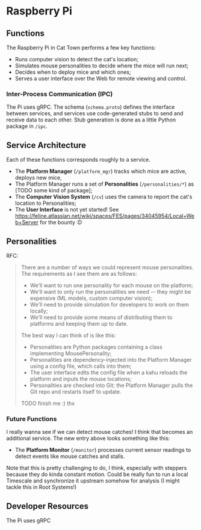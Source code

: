 # Raspberry Pi

## Functions

The Raspberry Pi in Cat Town performs a few key functions:

* Runs computer vision to detect the cat's location;
* Simulates mouse personalities to decide where the mice will run next;
* Decides when to deploy mice and which ones;
* Serves a user interface over the Web for remote viewing and control.


### Inter-Process Communication (IPC)

The Pi uses gRPC. The schema (`schema.proto`) defines the interface between services, and services use code-generated stubs
to send and receive data to each other. Stub generation is done as a little Python package in `/ipc`.

## Service Architecture

Each of these functions corresponds roughly to a service.

* The **Platform Manager** (`/platform_mgr`) tracks which mice are active, deploys new mice, 
* The Platform Manager runs a set of **Personalities** (`/personalities/*`) as [TODO some kind of package];
* The **Computer Vision System** (`/cv`) uses the camera to report the cat's location to Personalities;
* The **User Interface** is not yet started! See https://feline.atlassian.net/wiki/spaces/FES/pages/34045954/Local+Web+Server for the bounty :D

## Personalities 

RFC:

> There are a number of ways we could represent mouse personalities. The requirements as I see them are as follows:
>   * We'll want to run one personality for each mouse on the platform;
>   * We'll want to only run the personalities we need -- they might be expensive (ML models, custom computer vision);
>   * We'll need to provide simulation for developers to work on them locally;
>   * We'll need to provide some means of distributing them to platforms and keeping them up to date.
> 
> The best way I can think of is like this:
>   * Personalities are Python packages containing a class implementing MousePersonality;
>   * Personalities are dependency-injected into the Platform Manager using a config file, which calls into them;
>   * The user interface edits the config file when a kahu reloads the platform and inputs the mouse locations;
>   * Personalities are checked into Git; the Platform Manager pulls the Git repo and restarts itself to update.
>
> TODO finish me :) thx

### Future Functions

I really wanna see if we can detect mouse catches! I think that becomes an additional service.
The new entry above looks something like this:

* The **Platform Monitor** (`/monitor`) processes current sensor readings to detect events like mouse catches and stalls.

Note that this is pretty challenging to do, I think, especially with steppers because they do kinda constant motion. 
Could be really fun to run a local Timescale and synchronize it upstream somehow for analysis (I might tackle this in Root Systems!)


## Developer Resources

The Pi uses gRPC 